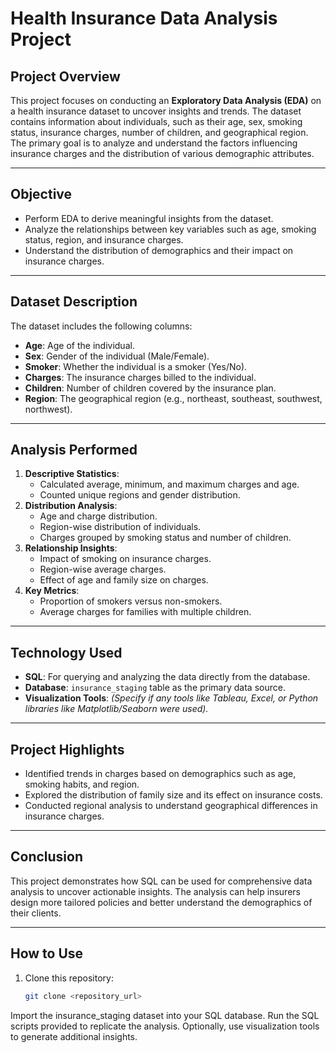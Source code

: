 # **Health Insurance Data Analysis Project**

## **Project Overview**
This project focuses on conducting an **Exploratory Data Analysis (EDA)** on a health insurance dataset to uncover insights and trends. The dataset contains information about individuals, such as their age, sex, smoking status, insurance charges, number of children, and geographical region. The primary goal is to analyze and understand the factors influencing insurance charges and the distribution of various demographic attributes.

---

## **Objective**
- Perform EDA to derive meaningful insights from the dataset.
- Analyze the relationships between key variables such as age, smoking status, region, and insurance charges.
- Understand the distribution of demographics and their impact on insurance charges.

---

## **Dataset Description**
The dataset includes the following columns:
- **Age**: Age of the individual.
- **Sex**: Gender of the individual (Male/Female).
- **Smoker**: Whether the individual is a smoker (Yes/No).
- **Charges**: The insurance charges billed to the individual.
- **Children**: Number of children covered by the insurance plan.
- **Region**: The geographical region (e.g., northeast, southeast, southwest, northwest).

---

## **Analysis Performed**
1. **Descriptive Statistics**:
   - Calculated average, minimum, and maximum charges and age.
   - Counted unique regions and gender distribution.
2. **Distribution Analysis**:
   - Age and charge distribution.
   - Region-wise distribution of individuals.
   - Charges grouped by smoking status and number of children.
3. **Relationship Insights**:
   - Impact of smoking on insurance charges.
   - Region-wise average charges.
   - Effect of age and family size on charges.
4. **Key Metrics**:
   - Proportion of smokers versus non-smokers.
   - Average charges for families with multiple children.

---

## **Technology Used**
- **SQL**: For querying and analyzing the data directly from the database.
- **Database**: `insurance_staging` table as the primary data source.
- **Visualization Tools**: *(Specify if any tools like Tableau, Excel, or Python libraries like Matplotlib/Seaborn were used).*

---

## **Project Highlights**
- Identified trends in charges based on demographics such as age, smoking habits, and region.
- Explored the distribution of family size and its effect on insurance costs.
- Conducted regional analysis to understand geographical differences in insurance charges.

---

## **Conclusion**
This project demonstrates how SQL can be used for comprehensive data analysis to uncover actionable insights. The analysis can help insurers design more tailored policies and better understand the demographics of their clients.

---

## **How to Use**
1. Clone this repository:
   ```bash
   git clone <repository_url>
Import the insurance_staging dataset into your SQL database.
Run the SQL scripts provided to replicate the analysis.
Optionally, use visualization tools to generate additional insights.
